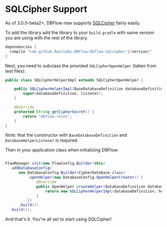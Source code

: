 # SQLCipher Support

As of 3.0.0-beta2+, DBFlow now supports [SQLCipher](https://www.zetetic.net/sqlcipher/) fairly easily.

To add the library add the library to your `build.gradle` with same version you are using with the rest of the library.

```groovy
dependencies {
  compile "com.github.Raizlabs.DBFlow:dbflow-sqlcipher:${version}"
}
```

Next, you need to subclass the provided `SQLCipherOpenHelper` (taken from test files):

```java
public class SQLCipherHelperImpl extends SQLCipherOpenHelper {

    public SQLCipherHelperImpl(BaseDatabaseDefinition databaseDefinition, DatabaseHelperListener listener) {
        super(databaseDefinition, listener);
    }

    @Override
    protected String getCipherSecret() {
        return "dbflow-rules";
    }
}
```

_Note:_ that the constructor with `BaseDatabaseDefinition` and `DatabaseHelperListener` is required.

Then in your application class when initializing DBFlow:

```java

FlowManager.init(new FlowConfig.Builder(this)
  .addDatabaseConfig(
      new DatabaseConfig.Builder(CipherDatabase.class)
          .openHelper(new DatabaseConfig.OpenHelperCreator() {
              @Override
              public OpenHelper createHelper(DatabaseDefinition databaseDefinition, DatabaseHelperListener helperListener) {
                  return new SQLCipherHelperImpl(databaseDefinition, helperListener);
              }
          })
      .build())
  .build());

```

And that's it. You're all set to start using SQLCipher!
